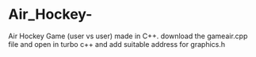 # Air_Hockey-
Air Hockey Game (user vs user) made in C++.
download the gameair.cpp file and open in turbo c++ and add suitable address for graphics.h
